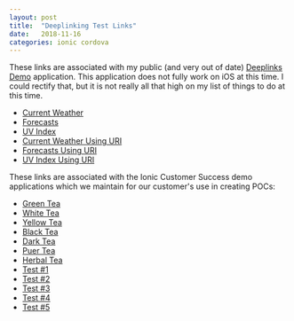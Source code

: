 ```yaml
---
layout: post
title:  "Deeplinking Test Links"
date:   2018-11-16
categories: ionic cordova
---
```


These links are associated with my public (and very out of date) [Deeplinks Demo][PublicDeeplinksDemo] application. This application does not fully work on iOS at this time. I could rectify that, but it is not really all that high on my list of things to do at this time.

- [Current Weather][rootTest]
- [Forecasts][categoriesTest]
- [UV Index][ratingsTest]
- [Current Weather Using URI][rootTestURI]
- [Forecasts Using URI][categoriesTestURI]
- [UV Index Using URI][ratingsTestURI]


These links are associated with the Ionic Customer Success demo applications which we maintain for our customer's use in creating POCs:

- [Green Tea][greenTest]
- [White Tea][whiteTest]
- [Yellow Tea][yellowTest]
- [Black Tea][blackTest]
- [Dark Tea][darkTest]
- [Puer Tea][puerTest]
- [Herbal Tea][herbalTest]
- [Test #1][test1]
- [Test #2][test2]
- [Test #3][test3]
- [Test #4][test4]
- [Test #5][test5]


[PublicDeeplinksDemo]: https://github.com/kensodemann/deeplinks-demo
[categoriesTest]: https://world-of-teas.herokuapp.com/#/categories
[ratingsTest]: https://world-of-teas.herokuapp.com/#/ratings
[rootTest]: https://world-of-teas.herokuapp.com/#
[categoriesTestURI]: kwsweather://world-of-teas.herokuapp.com/#/categories
[ratingsTestURI]: kwsweather://world-of-teas.herokuapp.com/#/ratings
[rootTestURI]: kwsweather://world-of-teas.herokuapp.com/#
[greenTest]: https://cs-demo-deeplink.herokuapp.com/green 
[whiteTest]: https://cs-demo-deeplink.herokuapp.com/white
[yellowTest]: https://cs-demo-deeplink.herokuapp.com/yellow
[blackTest]: https://cs-demo-deeplink.herokuapp.com/black
[darkTest]: https://cs-demo-deeplink.herokuapp.com/dark
[puerTest]: https://cs-demo-deeplink.herokuapp.com/puer
[herbalTest]: https://cs-demo-deeplink.herokuapp.com/herbal
[test1]: https://localhost/auth/callback
[test2]: https://localhost/test
[test3]: ionic://localhost/auth/callback
[test4]: ionic://localhost/test
[test5]: com.ekonoo.app:://localhost/auth/callback